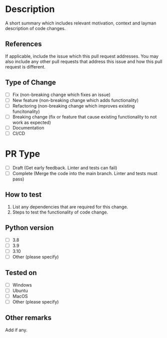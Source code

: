 # Description
A short summary which includes relevant motivation, context and layman description of code changes. 

## References
If applicable, include the issue which this pull request addresses. You may also include any other pull requests that address this issue and how this pull request is different.

## Type of Change
- [ ] Fix (non-breaking change which fixes an issue)
- [ ] New feature (non-breaking change which adds functionality)
- [ ] Refactoring (non-breaking change which improves existing funcitonality)
- [ ] Breaking change (fix or feature that cause existing functionality to not work as expected)
- [ ] Documentation
- [ ] CI/CD

# PR Type
- [ ] Draft (Get early feedback. Linter and tests can fail)
- [ ] Complete (Merge the code into the main branch. Linter and tests must pass)

## How to test
1. List any dependencies that are required for this change.
2. Steps to test the functionality of code change.

## Python version
- [ ] 3.8
- [ ] 3.9
- [ ] 3.10
- [ ] Other (please specify)

## Tested on
- [ ] Windows
- [ ] Ubuntu
- [ ] MacOS
- [ ] Other (please specify)

## Other remarks
Add if any.
